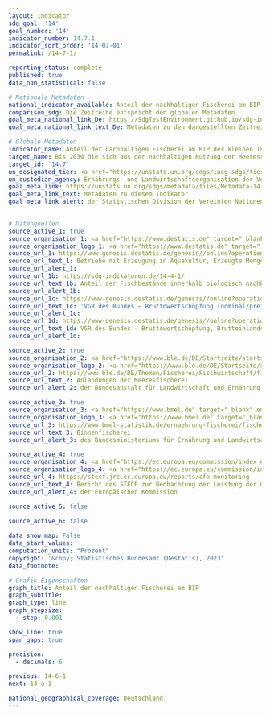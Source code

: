```yaml
---
layout: indicator    
sdg_goal: '14'    
goal_number: '14'    
indicator_number: 14.7.1    
indicator_sort_order: '14-07-01'    
permalink: /14-7-1/    

reporting_status: complete    
published: true    
data_non_statistical: false    

# Nationale Metadaten    
national_indicator_available: Anteil der nachhaltigen Fischerei am BIP    
comparison_sdg: Die Zeitreihe entspricht den globalen Metadaten.    
goal_meta_national_link_De: https://SdgTestEnvironment.github.io/sdg-indicators/public/MetaDe/14.7.1.pdf
goal_meta_national_link_text_De: Metadaten zu den dargestellten Zeitreihen    

# Globale Metadaten    
indicator_name: Anteil der nachhaltigen Fischerei am BIP der kleinen Inselentwicklungsländer, der am wenigsten entwickelten Länder und aller Länder    
target_name: Bis 2030 die sich aus der nachhaltigen Nutzung der Meeresressourcen ergebenden wirtschaftlichen Vorteile für die kleinen Inselentwicklungsländer und die am wenigsten entwickelten Länder erhöhen, namentlich durch nachhaltiges Management der Fischerei, der Aquakultur und des Tourismus    
target_id: '14.7'    
un_designated_tier: <a href="https://unstats.un.org/sdgs/iaeg-sdgs/tier-classification/" title="Klicken Sie hier um weitere Informationen zur UN-Tier-Klassifikation zu erhalten." target="_blank" onclick="return confirm_alert('der Statisischen Devision der Vereinten Nationen','De')>Tier I</a>    
un_custodian_agency: Ernährungs- und Landwirtschaftsorganisation der Vereinten Nationen (FAO)<br>Weltüberwachungszentrum für Naturschutz der Vereinten Nationen (UNEP-WCMC)    
goal_meta_link: https://unstats.un.org/sdgs/metadata/files/Metadata-14-07-01.pdf    
goal_meta_link_text: Metadaten zu diesem Indikator    
goal_meta_link_alert: der Statistischen Division der Vereinten Nationen    
    

# Datenquellen
source_active_1: true
source_organisation_1: <a href="https://www.destatis.de" target="_blank"> Statistisches Bundesamt (Destatis) </a>
source_organisation_logo_1: <a href="https://www.destatis.de" target="_blank"><img src="https://g205sdgs.github.io/sdg-indicators/public/OrgImgDe/destatis.png" alt="Logo destatis" style="height:60px; width:148px"/></a>
source_url_1: https://www-genesis.destatis.de/genesis//online?operation=table&code=41362-0001&bypass=true&language=de
source_url_text_1: Betriebe mit Erzeugung in Aquakultur, Erzeugte Menge
source_url_alert_1: 
source_url_1b: https://sdg-indikatoren.de/14-4-1/
source_url_text_1b: Anteil der Fischbestände innerhalb biologisch nachhaltiger Grenzen
source_url_alert_1b: 
source_url_1c: https://www-genesis.destatis.de/genesis//online?operation=table&code=81000-0103&bypass=true&language=de
source_url_text_1c: 'VGR des Bundes – Bruttowertschöpfung (nominal/preisbereinigt): Wirtschaftsbereiche – GENESIS online 81000-0103'
source_url_alert_1c: 
source_url_1d: https://www-genesis.destatis.de/genesis//online?operation=table&code=81000-0001&bypass=true&language=de
source_url_text_1d: VGR des Bundes – Bruttowertschöpfung, Bruttoinlandsprodukt (nominal/preisbereinigt) – GENESIS online 81000-0001
source_url_alert_1d: 

source_active_2: true
source_organisation_2: <a href="https://www.ble.de/DE/Startseite/startseite_node.html" target="_blank" onclick="return confirm_alert('der Bundesanstalt für Landwirtschaft und Ernährung');"> Bundesanstalt für Landwirtschaft und Ernährung (BLE) </a>
source_organisation_logo_2: <a href="https://www.ble.de/DE/Startseite/startseite_node.html" target="_blank" onclick="return confirm_alert('der Bundesanstalt für Landwirtschaft und Ernährung');"><img src="https://g205sdgs.github.io/sdg-indicators/public/OrgImgDe/ble.png" alt="Logo ble" style="height:60px; width:148px"/></a>
source_url_2: https://www.ble.de/DE/Themen/Fischerei/Fischwirtschaft/fischwirtschaft_node.html
source_url_text_2: Anlandungen der Meeresfischerei
source_url_alert_2: der Bundesanstalt für Landwirtschaft und Ernährung

source_active_3: true
source_organisation_3: <a href="https://www.bmel.de" target="_blank" onclick="return confirm_alert('des Bundesministeriums für Ernährung und Landwirtschaft');"> Bundesministerium für Ernährung und Landwirtschaft (BMEL) </a>
source_organisation_logo_3: <a href="https://www.bmel.de" target="_blank" onclick="return confirm_alert('des Bundesministeriums für Ernährung und Landwirtschaft');"><img src="https://g205sdgs.github.io/sdg-indicators/public/OrgImgDe/bmel.png" alt="Logo bmel" style="height:60px; width:148px"/></a>
source_url_3: https://www.bmel-statistik.de/ernaehrung-fischerei/fischerei/aquakultur
source_url_text_3: Binnenfischerei
source_url_alert_3: des Bundesministeriums für Ernährung und Landwirtschaft

source_active_4: true
source_organisation_4: <a href="https://ec.europa.eu/commission/index_en" target="_blank" onclick="return confirm_alert('der Europäischen Kommission');"> Europäische Kommission </a>
source_organisation_logo_4: <a href="https://ec.europa.eu/commission/index_en" target="_blank" onclick="return confirm_alert('der Europäischen Kommission');"><img src="https://g205sdgs.github.io/sdg-indicators/public/OrgImgDe/europeancommission.png" alt="Logo europeancommission" style="height:60px; width:148px"/></a>
source_url_4: https://stecf.jrc.ec.europa.eu/reports/cfp-monitoring
source_url_text_4: Bericht des STECF zur Beobachtung der Leistung der Gemeinsamen Fischereipolitik (nicht auf Deutsch verfügbar)
source_url_alert_4: der Europäischen Kommission

source_active_5: false

source_active_6: false
    
data_show_map: False    
data_start_values:     
computation_units: "Prozent"    
copyright: '&copy; Statistisches Bundesamt (Destatis), 2023'    
data_footnote:     

# Grafik Eigenschaften    
graph_title: Anteil der nachhaltigen Fischerei am BIP
graph_subtitle:     
graph_type: line
graph_stepsize: 
  - step: 0.001    

show_line: true
span_gaps: true

precision:
  - decimals: 6    

previous: 14-6-1    
next: 14-a-1    

national_geographical_coverage: Deutschland    
---
```


<span></span>